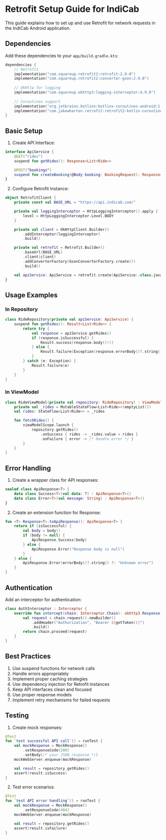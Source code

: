 # Retrofit Setup Guide for IndiCab

This guide explains how to set up and use Retrofit for network requests in the IndiCab Android application.

## Dependencies

Add these dependencies to your `app/build.gradle.kts`:

```kotlin
dependencies {
    // Retrofit
    implementation("com.squareup.retrofit2:retrofit:2.9.0")
    implementation("com.squareup.retrofit2:converter-gson:2.9.0")
    
    // OkHttp for logging
    implementation("com.squareup.okhttp3:logging-interceptor:4.9.0")
    
    // Coroutines support
    implementation("org.jetbrains.kotlinx:kotlinx-coroutines-android:1.6.4")
    implementation("com.jakewharton.retrofit:retrofit2-kotlin-coroutines-adapter:0.9.2")
}
```

## Basic Setup

1. Create API Interface:

```kotlin
interface ApiService {
    @GET("rides")
    suspend fun getRides(): Response<List<Ride>>

    @POST("bookings")
    suspend fun createBooking(@Body booking: BookingRequest): Response<Booking>
}
```

2. Configure Retrofit Instance:

```kotlin
object RetrofitClient {
    private const val BASE_URL = "https://api.indicab.com/"

    private val loggingInterceptor = HttpLoggingInterceptor().apply {
        level = HttpLoggingInterceptor.Level.BODY
    }

    private val client = OkHttpClient.Builder()
        .addInterceptor(loggingInterceptor)
        .build()

    private val retrofit = Retrofit.Builder()
        .baseUrl(BASE_URL)
        .client(client)
        .addConverterFactory(GsonConverterFactory.create())
        .build()

    val apiService: ApiService = retrofit.create(ApiService::class.java)
}
```

## Usage Examples

### In Repository

```kotlin
class RideRepository(private val apiService: ApiService) {
    suspend fun getRides(): Result<List<Ride>> {
        return try {
            val response = apiService.getRides()
            if (response.isSuccessful) {
                Result.success(response.body()!!)
            } else {
                Result.failure(Exception(response.errorBody()?.string()))
            }
        } catch (e: Exception) {
            Result.failure(e)
        }
    }
}
```

### In ViewModel

```kotlin
class RideViewModel(private val repository: RideRepository) : ViewModel() {
    private val _rides = MutableStateFlow<List<Ride>>(emptyList())
    val rides: StateFlow<List<Ride>> = _rides

    fun fetchRides() {
        viewModelScope.launch {
            repository.getRides()
                .onSuccess { rides -> _rides.value = rides }
                .onFailure { error -> /* Handle error */ }
        }
    }
}
```

## Error Handling

1. Create a wrapper class for API responses:

```kotlin
sealed class ApiResponse<T> {
    data class Success<T>(val data: T) : ApiResponse<T>()
    data class Error<T>(val message: String) : ApiResponse<T>()
}
```

2. Create an extension function for Response:

```kotlin
fun <T> Response<T>.toApiResponse(): ApiResponse<T> {
    return if (isSuccessful) {
        val body = body()
        if (body != null) {
            ApiResponse.Success(body)
        } else {
            ApiResponse.Error("Response body is null")
        }
    } else {
        ApiResponse.Error(errorBody()?.string() ?: "Unknown error")
    }
}
```

## Authentication

Add an interceptor for authentication:

```kotlin
class AuthInterceptor : Interceptor {
    override fun intercept(chain: Interceptor.Chain): okhttp3.Response {
        val request = chain.request().newBuilder()
            .addHeader("Authorization", "Bearer ${getToken()}")
            .build()
        return chain.proceed(request)
    }
}
```

## Best Practices

1. Use suspend functions for network calls
2. Handle errors appropriately
3. Implement proper caching strategies
4. Use dependency injection for Retrofit instances
5. Keep API interfaces clean and focused
6. Use proper response models
7. Implement retry mechanisms for failed requests

## Testing

1. Create mock responses:

```kotlin
@Test
fun `test successful API call`() = runTest {
    val mockResponse = MockResponse()
        .setResponseCode(200)
        .setBody(/* your JSON response */)
    mockWebServer.enqueue(mockResponse)

    val result = repository.getRides()
    assert(result.isSuccess)
}
```

2. Test error scenarios:

```kotlin
@Test
fun `test API error handling`() = runTest {
    val mockResponse = MockResponse()
        .setResponseCode(404)
    mockWebServer.enqueue(mockResponse)

    val result = repository.getRides()
    assert(result.isFailure)
}
